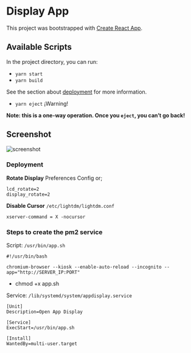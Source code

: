 # Display App

This project was bootstrapped with [Create React App](https://github.com/facebook/create-react-app).

## Available Scripts

In the project directory, you can run:

- `yarn start`
- `yarn build`

See the section about [deployment](https://facebook.github.io/create-react-app/docs/deployment) for more information.

- `yarn eject` ¡Warning!

**Note: this is a one-way operation. Once you `eject`, you can’t go back!**

## Screenshot

![screenshot](https://user-images.githubusercontent.com/14354821/118971890-3a44df80-b970-11eb-8f6a-304269c9024b.png)

### Deployment


**Rotate Display**
Preferences Config or;
```
lcd_rotate=2
display_rotate=2
```

**Disable Cursor** `/etc/lightdm/lightdm.conf`
```
xserver-command = X -nocursor
```

### Steps to create the pm2 service


Script: `/usr/bin/app.sh `

```
#!/usr/bin/bash

chromium-browser --kiosk --enable-auto-reload --incognito --app="http://SERVER_IP:PORT"
```
- chmod +x app.sh

Service: `/lib/systemd/system/appdisplay.service`
```
[Unit]
Description=Open App Display

[Service]
ExecStart=/usr/bin/app.sh

[Install]
WantedBy=multi-user.target

```
